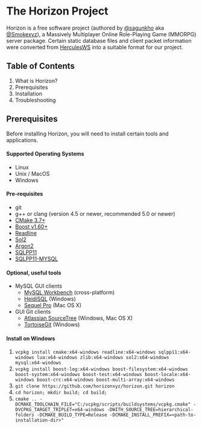 

# The Horizon Project
Horizon is a free software project (authored by [@sagunkho](https://gitlab.com/sagunkho) aka [@Smokexyz](https://gitlab.com/Smokexyz)), a Massively Multiplayer Online Role-Playing Game (MMORPG) server package. Certain static database files and client packet information were converted from [HerculesWS](https://github.com/HerculesWS/Hercules) into a suitable format for our project.

Table of Contents
---------
1. What is Horizon?
2. Prerequisites
3. Installation
4. Troubleshooting

Prerequisites
-------------
Before installing Horizon, you will need to install certain tools and applications.

#### Supported Operating Systems
- Linux
- Unix / MacOS
- Windows

#### Pre-requisites
  - git
  - g++ or clang (version 4.5 or newer, recommended 5.0 or newer)
  - [CMake 3.7+](https://cmake.org/)
  - [Boost v1.60+](https://www.boost.org/)
  - [Readline](https://tiswww.case.edu/php/chet/readline/rltop.html)
  - [Sol2](https://github.com/ThePhD/sol2)
  - [Argon2](https://github.com/P-H-C/phc-winner-argon2)
  - [SQLPP11](https://github.com/rbock/sqlpp11) 
  - [SQLPP11-MYSQL](https://github.com/rbock/sqlpp11-connector-mysql)

#### Optional, useful tools
  - MySQL GUI clients
    - [MySQL Workbench](http://www.mysql.com/downloads/workbench/) (cross-platform)
    - [HeidiSQL](http://www.heidisql.com/) (Windows)
    - [Sequel Pro](http://www.sequelpro.com/) (Mac OS X)
  - GUI Git clients
    - [Atlassian SourceTree](https://www.sourcetreeapp.com/) (Windows, Mac OS X)
    - [TortoiseGit](https://tortoisegit.org/) (Windows)

#### Install on Windows
1. `vcpkg install cmake:x64-windows readline:x64-windows sqlpp11:x64-windows lua:x64-windows zlib:x64-windows sol2:x64-windows mysql:x64-windows`
2. `vcpkg install boost-log:x64-windows boost-filesystem:x64-windows boost-system:x64-windows boost-test:x64-windows boost-locale:x64-windows boost-crc:x64-windows boost-multi-array:x64-windows`
3. `git clone https://github.com/horizonxyz/horizon.git horizon`
4. `cd horizon; mkdir build; cd build;`
5. `cmake .. -DCMAKE_TOOLCHAIN_FILE="C:/vcpkg/scripts/buildsystems/vcpkg.cmake" -DVCPKG_TARGET_TRIPLET=x64-windows -DWITH_SOURCE_TREE=hierarchical-folders -DCMAKE_BUILD_TYPE=Release -DCMAKE_INSTALL_PREFIX=<path-to-installation-dir>"`
